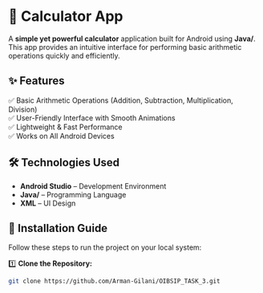 # 📱 Calculator App

A **simple yet powerful calculator** application built for Android using **Java/**. This app provides an intuitive interface for performing basic arithmetic operations quickly and efficiently.

## ✨ Features
✅ Basic Arithmetic Operations (Addition, Subtraction, Multiplication, Division)  
✅ User-Friendly Interface with Smooth Animations  
✅ Lightweight & Fast Performance  
✅ Works on All Android Devices  

## 🛠️ Technologies Used
- **Android Studio** – Development Environment  
- **Java/** – Programming Language  
- **XML** – UI Design  

## 🚀 Installation Guide
Follow these steps to run the project on your local system:  

1️⃣ **Clone the Repository:**  
   ```sh
   git clone https://github.com/Arman-Gilani/OIBSIP_TASK_3.git
